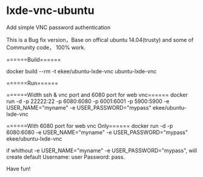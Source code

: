 # lxde-vnc-ubuntu
Add simple  VNC password authentication

This is a Bug fix version，Base on offical ubuntu 14.04(trusty) and some of Community code， 100% work.

======Build======

docker build --rm -t  ekee/ubuntu-lxde-vnc ubuntu-lxde-vnc

======Run======

======Width ssh & vnc port and 6080 port for web vnc======
docker run -d -p 22222:22 -p 6080:6080 -p 6001:6001 -p 5900:5900 -e USER_NAME="myname" -e USER_PASSWORD="mypass" ekee/ubuntu-lxde-vnc

======With 6080 port for web vnc Only======
docker run -d -p 6080:6080 -e USER_NAME="myname" -e USER_PASSWORD="mypass" ekee/ubuntu-lxde-vnc

if whithout -e USER_NAME="myname" -e USER_PASSWORD="mypass",
will create default Username: user Password: pass.

Have fun!


